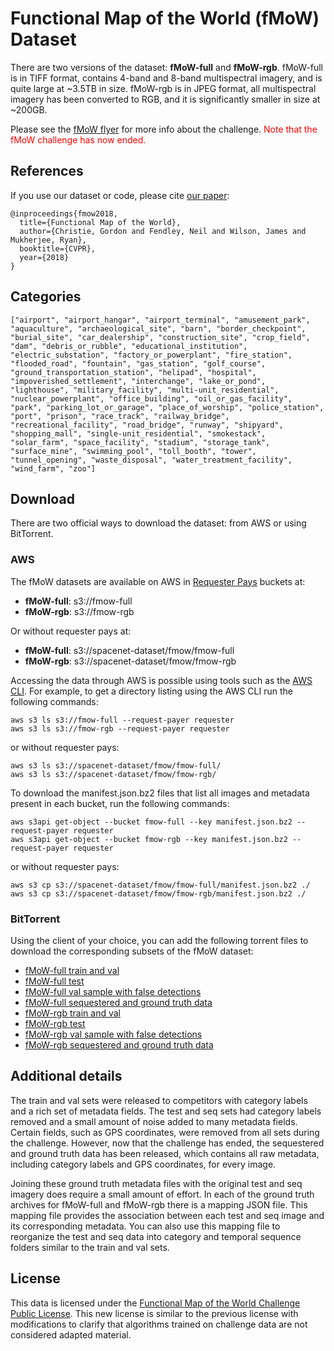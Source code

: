 # Functional Map of the World (fMoW) Dataset

There are two versions of the dataset: **fMoW-full** and **fMoW-rgb**. fMoW-full is in TIFF format, contains 4-band and 8-band multispectral imagery, and is quite large at ~3.5TB in size. fMoW-rgb is in JPEG format, all multispectral imagery has been converted to RGB, and it is significantly smaller in size at ~200GB.

Please see the [fMoW flyer](https://github.com/fMoW/dataset/raw/master/IARPA-fMoW.pdf) for more info about the challenge. <span style="color:red">Note that the fMoW challenge has now ended.</span>

## References

If you use our dataset or code, please cite [our paper](https://arxiv.org/abs/1711.07846):

```
@inproceedings{fmow2018,
  title={Functional Map of the World},
  author={Christie, Gordon and Fendley, Neil and Wilson, James and Mukherjee, Ryan},
  booktitle={CVPR},
  year={2018}
}
```

## Categories

```
["airport", "airport_hangar", "airport_terminal", "amusement_park", "aquaculture", "archaeological_site", "barn", "border_checkpoint", "burial_site", "car_dealership", "construction_site", "crop_field", "dam", "debris_or_rubble", "educational_institution", "electric_substation", "factory_or_powerplant", "fire_station", "flooded_road", "fountain", "gas_station", "golf_course", "ground_transportation_station", "helipad", "hospital", "impoverished_settlement", "interchange", "lake_or_pond", "lighthouse", "military_facility", "multi-unit_residential", "nuclear_powerplant", "office_building", "oil_or_gas_facility", "park", "parking_lot_or_garage", "place_of_worship", "police_station", "port", "prison", "race_track", "railway_bridge", "recreational_facility", "road_bridge", "runway", "shipyard", "shopping_mall", "single-unit_residential", "smokestack", "solar_farm", "space_facility", "stadium", "storage_tank", "surface_mine", "swimming_pool", "toll_booth", "tower", "tunnel_opening", "waste_disposal", "water_treatment_facility", "wind_farm", "zoo"]
```

## Download

There are two official ways to download the dataset: from AWS or using BitTorrent.

### AWS

The fMoW datasets are available on AWS in [Requester Pays](http://docs.aws.amazon.com/AmazonS3/latest/dev/RequesterPaysBuckets.html) buckets at:

  * **fMoW-full**: s3://fmow-full
  * **fMoW-rgb**: s3://fmow-rgb

Or without requester pays at:

  * **fMoW-full**: s3://spacenet-dataset/fmow/fmow-full
  * **fMoW-rgb**: s3://spacenet-dataset/fmow/fmow-rgb
 
Accessing the data through AWS is possible using tools such as the [AWS CLI](https://aws.amazon.com/documentation/cli/). For example, to get a directory listing using the AWS CLI run the following commands:
```
aws s3 ls s3://fmow-full --request-payer requester
aws s3 ls s3://fmow-rgb --request-payer requester
```
or without requester pays:
```
aws s3 ls s3://spacenet-dataset/fmow/fmow-full/
aws s3 ls s3://spacenet-dataset/fmow/fmow-rgb/
```

To download the manifest.json.bz2 files that list all images and metadata present in each bucket, run the following commands:
```
aws s3api get-object --bucket fmow-full --key manifest.json.bz2 --request-payer requester
aws s3api get-object --bucket fmow-rgb --key manifest.json.bz2 --request-payer requester
```
or without requester pays:
```
aws s3 cp s3://spacenet-dataset/fmow/fmow-full/manifest.json.bz2 ./
aws s3 cp s3://spacenet-dataset/fmow/fmow-rgb/manifest.json.bz2 ./
```

### BitTorrent

Using the client of your choice, you can add the following torrent files to download the corresponding subsets of the fMoW dataset:

  * [fMoW-full train and val](https://github.com/fMoW/dataset/raw/master/fMoW-full_trainval_v1.0.0.torrent)
  * [fMoW-full test](https://github.com/fMoW/dataset/raw/master/fMoW-full_test_v1.0.0.torrent)
  * [fMoW-full val sample with false detections](https://github.com/fMoW/dataset/raw/master/fMoW-full_val_sample_v1.1.0.torrent)
  * [fMoW-full sequestered and ground truth data](https://github.com/fMoW/dataset/raw/master/fMoW-full_seqandgt_v1.2.0.torrent)
  * [fMoW-rgb train and val](https://github.com/fMoW/dataset/raw/master/fMoW-rgb_trainval_v1.0.0.torrent)
  * [fMoW-rgb test](https://github.com/fMoW/dataset/raw/master/fMoW-rgb_test_v1.0.0.torrent)
  * [fMoW-rgb val sample with false detections](https://github.com/fMoW/dataset/raw/master/fMoW-rgb_val_sample_v1.1.0.torrent)
  * [fMoW-rgb sequestered and ground truth data](https://github.com/fMoW/dataset/raw/master/fMoW-rgb_seqandgt_v1.2.0.torrent)

## Additional details

The train and val sets were released to competitors with category labels and a rich set of metadata fields. The test and seq sets had category labels removed and a small amount of noise added to many metadata fields. Certain fields, such as GPS coordinates, were removed from all sets during the challenge. However, now that the challenge has ended, the sequestered and ground truth data has been released, which contains all raw metadata, including category labels and GPS coordinates, for every image. 

Joining these ground truth metadata files with the original test and seq imagery does require a small amount of effort. In each of the ground truth archives for fMoW-full and fMoW-rgb there is a mapping JSON file. This mapping file provides the association between each test and seq image and its corresponding metadata. You can also use this mapping file to reorganize the test and seq data into category and temporal sequence folders similar to the train and val sets.
  
## License

This data is licensed under the [Functional Map of the World Challenge Public License](https://github.com/fMoW/dataset/raw/master/LICENSE). This new license is similar to the previous license with modifications to clarify that algorithms trained on challenge data are not considered adapted material.